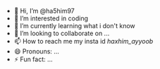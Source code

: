 - 👋 Hi, I’m @ha5him97
- 👀 I’m interested in coding
- 🌱 I’m currently learning what i don't know
- 💞️ I’m looking to collaborate on ...
- 📫 How to reach me my insta id _haxhim_ayyoob_
- 😄 Pronouns: ...
- ⚡ Fun fact: ...

<!---
ha5him97/ha5him97 is a ✨ special ✨ repository because its `README.md` (this file) appears on your GitHub profile.
You can click the Preview link to take a look at your changes.
--->
